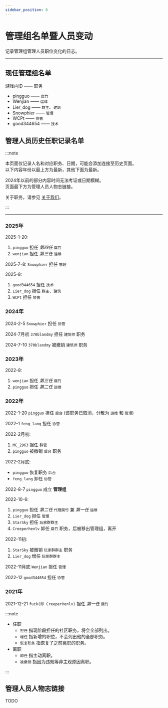 ```yaml
---
sidebar_position: 6
---
```


# 管理组名单暨人员变动

记录管理组管理人员职位变化的日志。

***

## 现任管理组名单
游戏内ID —— 职务

* pingguo —— `腐竹`
* Wenjian —— `运维`
* Lier_dog —— `群主`、`建筑`
* Snowphier —— `管理`
* WCPt —— `协管`
* good344654 —— `技术`

## 管理人员历史任职记录名单

:::note

本页面仅记录人名和对应职务、日期，可能会添加连接至历史页面。  
以下内容年份以最上方为最新，其他下面为最新。

2024年以前的部分内容时间无法考证或日期模糊。  
页面最下方为管理人员人物志链接。

关于职务，请参见 [关于我们](https://wiki.redstarmc.top/about)。

:::

***

### 2025年

2025-1-20:
1. `pingguo` 担任 *第四任* `腐竹`
2. `wenjian` 担任 *第三任* `运维`

2025-7-8: `Snowphier` 担任 `管理`

2025-8:
1. `good344654` 担任 `技术`
2. `Lier_dog` 担任 `群主`、`建筑`
3. `WCPt` 担任 `协管`

### 2024年

2024-2-5 `Snowphier` 担任 `协管`

2024-7月初 `370blandmy` 担任 `建筑师` 职务

2024-7-10 `370blandmy` 被撤销 `建筑师` 职务  <!-- (此处应链接到 `370事件`) -->

### 2023年

2022-8:
1. `wenjian` 担任 *第三任* `腐竹`
2. `pingguo` 担任 *第二任* `运维`

### 2022年

2022-1-20 `pingguo` 担任 `后台` (该职务已取消，分散为 `运维` 和 `管理`)

2022-1 `feng_lang` 担任 `协管`

2022-2月初:
1. `MC_2963` 担任 `群管`
2. `pingguo` 被撤销 `后台` 职务

2022-2月底:
* `pingguo` 恢复职务 `后台`
* `feng_lang` 卸任 `协管`

2022-8-7 `pingguo` 成立 **管理组**

2022-10-6:
1. `pingguo` 担任 *第二任* `代理腐竹` 兼 *第一任* `运维`
2. `Lier_dog` 担任 `管理`
3. `StarSky` 担任 `玩家群群主`
4. `Creeperhenlv` 卸任 `腐竹` 职务，后被移出管理组，离开

2022-11初:
1. `StarSky` 被撤销 `玩家群群主` 职务
2. `Lier_dog` 增任 `玩家群群主`

2022-11月底 `Wenjian` 担任 `管理`

2022-12 `good344654` 担任 `协管`

### 2021年

2021-12-21 `fuck(即 CreeperHenlv)` 担任 *第一任* `腐竹` 


:::note

* 任职
  - `担任` 指现阶段担任的社区职务，将会全部列出。
  - `增任` 指新增的职位，不会列出他的全部职务。
  - `恢复职务` 指恢复了之前离职的职务。
* 离职
  - `卸任` 指主动离职。
  - `被撤销` 指因为违规等非主观原因离职。

:::

## 管理人员人物志链接

TODO



